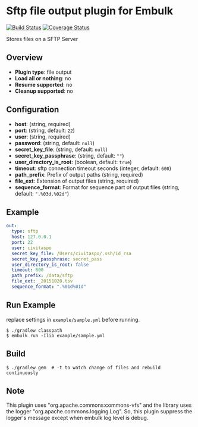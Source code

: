 # Sftp file output plugin for Embulk
[![Build Status](https://travis-ci.org/civitaspo/embulk-output-sftp.svg)](https://travis-ci.org/civitaspo/embulk-output-sftp)
[![Coverage Status](https://coveralls.io/repos/civitaspo/embulk-output-sftp/badge.svg?branch=master&service=github)](https://coveralls.io/github/civitaspo/embulk-output-sftp?branch=master)

Stores files on a SFTP Server

## Overview

* **Plugin type**: file output
* **Load all or nothing**: no
* **Resume supported**: no
* **Cleanup supported**: no

## Configuration

- **host**: (string, required)
- **port**: (string, default: `22`)
- **user**: (string, required)
- **password**: (string, default: `null`)
- **secret_key_file**: (string, default: `null`)
- **secret_key_passphrase**: (string, default: `""`)
- **user_directory_is_root**: (boolean, default: `true`)
- **timeout**: sftp connection timeout seconds (integer, default: `600`)
- **path_prefix**: Prefix of output paths (string, required)
- **file_ext**: Extension of output files (string, required)
- **sequence_format**: Format for sequence part of output files (string, default: `".%03d.%02d"`)

## Example

```yaml
out:
  type: sftp
  host: 127.0.0.1
  port: 22
  user: civitaspo
  secret_key_file: /Users/civitaspo/.ssh/id_rsa
  secret_key_passphrase: secret_pass
  user_directory_is_root: false
  timeout: 600
  path_prefix: /data/sftp
  file_ext: _20151020.tsv
  sequence_format: ".%01d%01d"
```

## Run Example
replace settings in `example/sample.yml` before running.

```
$ ./gradlew classpath
$ embulk run -Ilib example/sample.yml
```

## Build

```
$ ./gradlew gem  # -t to watch change of files and rebuild continuously
```

## Note

This plugin uses "org.apache.commons:commons-vfs" and the library uses the logger "org.apache.commons.logging.Log". So, this plugin suppress the logger's message except when embulk log level is debug.
